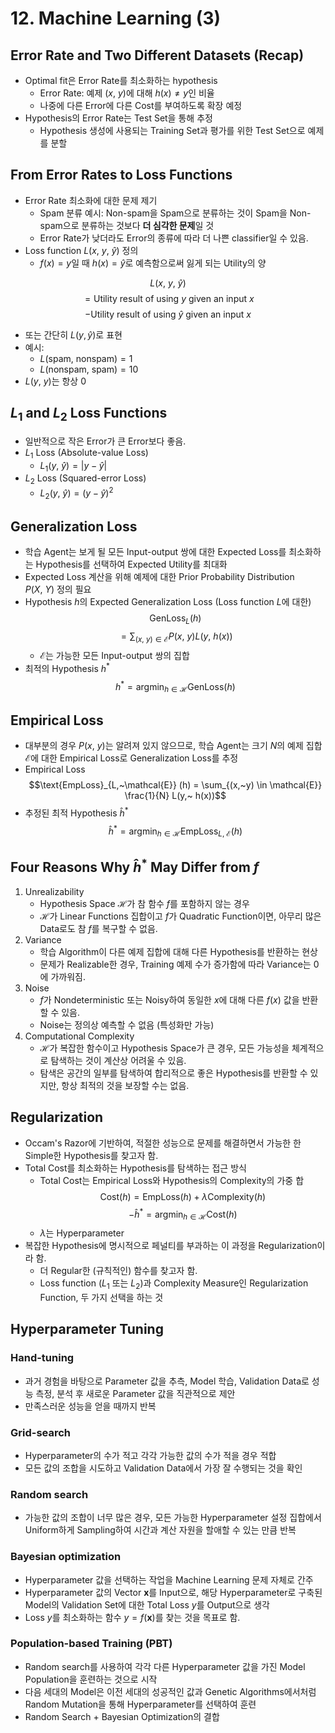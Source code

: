 # 12. Machine Learning (3)

## Error Rate and Two Different Datasets (Recap)
- Optimal fit은 Error Rate를 최소화하는 hypothesis
  - Error Rate: 예제 $(x,~y)$에 대해 $h(x) \neq y$인 비율
  - 나중에 다른 Error에 다른 Cost를 부여하도록 확장 예정
- Hypothesis의 Error Rate는 Test Set을 통해 추정
  - Hypothesis 생성에 사용되는 Training Set과 평가를 위한 Test Set으로 예제를 분할

## From Error Rates to Loss Functions
- Error Rate 최소화에 대한 문제 제기
  - Spam 분류 예시: Non-spam을 Spam으로 분류하는 것이 Spam을 Non-spam으로 분류하는 것보다 **더 심각한 문제**일 것
  - Error Rate가 낮더라도 Error의 종류에 따라 더 나쁜 classifier일 수 있음.
- Loss function $L(x,~y,~ \hat{y})$ 정의
  - $f(x)=y$일 때 $h(x)=\hat{y}$로 예측함으로써 잃게 되는 Utility의 양

$$L(x,~y,~ \hat{y})$$
$$= \text{Utility result of using } y \text{ given an input } x$$
$$- \text{Utility result of using } \hat{y} \text{ given an input } x$$

  - 또는 간단히 $L(y, \hat{y})$로 표현
  - 예시:
    - $L(\text{spam},~ \text{nonspam}) = 1$
    - $L(\text{nonspam},~ \text{spam}) = 10$
  - $L(y,~y)$는 항상 $0$

## $L_1$ and $L_2$ Loss Functions
- 일반적으로 작은 Error가 큰 Error보다 좋음.
- $L_1$ Loss (Absolute-value Loss)
  - $L_1 (y,~ \hat{y}) = |y - \hat{y}|$
- $L_2$ Loss (Squared-error Loss)
  - $L_2 (y,~ \hat{y}) = (y - \hat{y})^2$

## Generalization Loss
- 학습 Agent는 보게 될 모든 Input-output 쌍에 대한 Expected Loss를 최소화하는 Hypothesis를 선택하여 Expected Utility를 최대화
- Expected Loss 계산을 위해 예제에 대한 Prior Probability Distribution $P(X,~Y)$ 정의 필요
- Hypothesis $h$의 Expected Generalization Loss (Loss function $L$에 대한)
  $$\text{GenLoss}_L (h)$$
  $$= \sum_{(x,~y) \in \mathcal{E}} P(x,~y) L(y,~ h(x))$$
  - $\mathcal{E}$는 가능한 모든 Input-output 쌍의 집합
- 최적의 Hypothesis $h^*$
  $$h^* = \text{argmin}_{h \in \mathcal{H}} \text{GenLoss} (h)$$

## Empirical Loss
- 대부분의 경우 $P(x,~y)$는 알려져 있지 않으므로, 학습 Agent는 크기 $N$의 예제 집합 $\mathcal{E}$에 대한 Empirical Loss로 Generalization Loss를 추정
- Empirical Loss
  $$\text{EmpLoss}_{L,~\mathcal{E}} (h) = \sum_{(x,~y) \in \mathcal{E}} \frac{1}{N} L(y,~ h(x))$$
- 추정된 최적 Hypothesis $\hat{h}^*$
  $$\hat{h}^* = \text{argmin}_{h \in \mathcal{H}} \text{EmpLoss}_{L,~\mathcal{E}} (h)$$

## Four Reasons Why $\hat{h}^*$ May Differ from $f$
1. Unrealizability
    - Hypothesis Space $\mathcal{H}$가 참 함수 $f$를 포함하지 않는 경우
    - $\mathcal{H}$가 Linear Functions 집합이고 $f$가 Quadratic Function이면, 아무리 많은 Data로도 참 $f$를 복구할 수 없음.
2. Variance
    - 학습 Algorithm이 다른 예제 집합에 대해 다른 Hypothesis를 반환하는 현상
    - 문제가 Realizable한 경우, Training 예제 수가 증가함에 따라 Variance는 $0$에 가까워짐.
3. Noise
    - $f$가 Nondeterministic 또는 Noisy하여 동일한 $x$에 대해 다른 $f(x)$ 값을 반환할 수 있음.
    - Noise는 정의상 예측할 수 없음 (특성화만 가능)
4. Computational Complexity
    - $\mathcal{H}$가 복잡한 함수이고 Hypothesis Space가 큰 경우, 모든 가능성을 체계적으로 탐색하는 것이 계산상 어려울 수 있음.
    - 탐색은 공간의 일부를 탐색하여 합리적으로 좋은 Hypothesis를 반환할 수 있지만, 항상 최적의 것을 보장할 수는 없음.

## Regularization
- Occam's Razor에 기반하여, 적절한 성능으로 문제를 해결하면서 가능한 한 Simple한 Hypothesis를 찾고자 함.
- Total Cost를 최소화하는 Hypothesis를 탐색하는 접근 방식
  - Total Cost는 Empirical Loss와 Hypothesis의 Complexity의 가중 합
$$\text{Cost}(h) = \text{EmpLoss}(h) + \lambda \text{Complexity}(h)$$
$$- \hat{h}^* = \text{argmin}_{h \in \mathcal{H}} \text{Cost}(h)$$
  - $\lambda$는 Hyperparameter
- 복잡한 Hypothesis에 명시적으로 페널티를 부과하는 이 과정을 Regularization이라 함.
  - 더 Regular한 (규칙적인) 함수를 찾고자 함.
  - Loss function ($L_1$ 또는 $L_2$)과 Complexity Measure인 Regularization Function, 두 가지 선택을 하는 것

## Hyperparameter Tuning

### Hand-tuning
  - 과거 경험을 바탕으로 Parameter 값을 추측, Model 학습, Validation Data로 성능 측정, 분석 후 새로운 Parameter 값을 직관적으로 제안
  - 만족스러운 성능을 얻을 때까지 반복

### Grid-search
  - Hyperparameter의 수가 적고 각각 가능한 값의 수가 적을 경우 적합
  - 모든 값의 조합을 시도하고 Validation Data에서 가장 잘 수행되는 것을 확인

### Random search
  - 가능한 값의 조합이 너무 많은 경우, 모든 가능한 Hyperparameter 설정 집합에서 Uniform하게 Sampling하여 시간과 계산 자원을 할애할 수 있는 만큼 반복

### Bayesian optimization
  - Hyperparameter 값을 선택하는 작업을 Machine Learning 문제 자체로 간주
  - Hyperparameter 값의 Vector $\mathbf{x}$를 Input으로, 해당 Hyperparameter로 구축된 Model의 Validation Set에 대한 Total Loss $y$를 Output으로 생각
  - Loss $y$를 최소화하는 함수 $y = f(\mathbf{x})$를 찾는 것을 목표로 함.

### Population-based Training (PBT)
  - Random search를 사용하여 각각 다른 Hyperparameter 값을 가진 Model Population을 훈련하는 것으로 시작
  - 다음 세대의 Model은 이전 세대의 성공적인 값과 Genetic Algorithms에서처럼 Random Mutation을 통해 Hyperparameter를 선택하여 훈련
  - Random Search + Bayesian Optimization의 결합